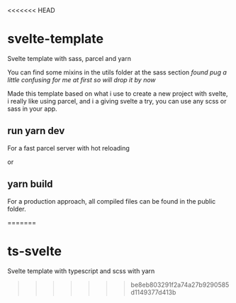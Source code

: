 <<<<<<< HEAD
# svelte-template
Svelte template with sass, parcel and yarn

You can find some mixins in the utils folder at the sass section
_found pug a little confusing for me at first so will drop it by now_

Made this template based on what i use to create a new project with svelte, i really like using parcel, and i a giving svelte a try, you can use any scss or sass in your app.


## run yarn dev
For a fast parcel server with hot reloading 

or

## yarn build
For a production approach, all compiled files can be found in the public folder.





=======
# ts-svelte
Svelte template with typescript and scss with yarn
>>>>>>> be8eb803291f2a74a27b9290585d1149377d413b
